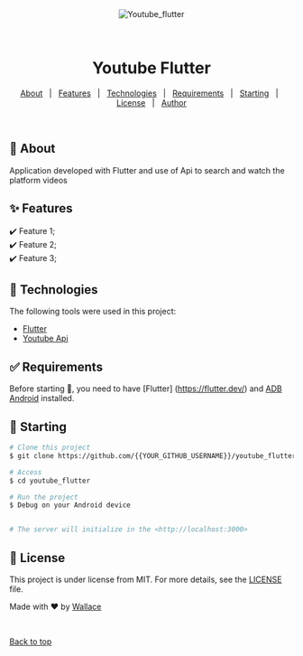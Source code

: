 <div align="center" id="top"> 
  <img src="./.github/app.gif" alt="Youtube_flutter" />

  &#xa0;

  <!-- <a href="https://youtube_flutter.netlify.app">Demo</a> -->
</div>

<h1 align="center">Youtube Flutter</h1>

<!-- Status -->

<!-- <h4 align="center"> 
	🚧  Youtube_flutter 🚀 Under construction...  🚧
</h4> 

<hr> -->

<p align="center">
  <a href="#dart-about">About</a> &#xa0; | &#xa0; 
  <a href="#sparkles-features">Features</a> &#xa0; | &#xa0;
  <a href="#rocket-technologies">Technologies</a> &#xa0; | &#xa0;
  <a href="#white_check_mark-requirements">Requirements</a> &#xa0; | &#xa0;
  <a href="#checkered_flag-starting">Starting</a> &#xa0; | &#xa0;
  <a href="#memo-license">License</a> &#xa0; | &#xa0;
  <a href="https://github.com/{{YOUR_GITHUB_USERNAME}}" target="_blank">Author</a>
</p>

<br>

## :dart: About ##

Application developed with Flutter and use of Api to search and watch the platform videos

## :sparkles: Features ##

:heavy_check_mark: Feature 1;\
:heavy_check_mark: Feature 2;\
:heavy_check_mark: Feature 3;

## :rocket: Technologies ##

The following tools were used in this project:

- [Flutter](https://flutter.dev/)
- [Youtube Api](https://pub.dev/packages/youtube_explode_dart)

## :white_check_mark: Requirements ##

Before starting :checkered_flag:, you need to have [Flutter] (https://flutter.dev/)  and [ADB Android](https://developer.android.com/studio/command-line/adb?hl=pt-br) installed.

## :checkered_flag: Starting ##

```bash
# Clone this project
$ git clone https://github.com/{{YOUR_GITHUB_USERNAME}}/youtube_flutter

# Access
$ cd youtube_flutter

# Run the project
$ Debug on your Android device


# The server will initialize in the <http://localhost:3000>
```

## :memo: License ##

This project is under license from MIT. For more details, see the [LICENSE](LICENSE) file.


Made with :heart: by <a href="https://github.com/wallacewolv" target="_blank"> Wallace</a>

&#xa0;

<a href="#top">Back to top</a>
